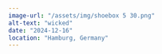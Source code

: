 ```yaml
---
image-url: "/assets/img/shoebox 5 30.png"
alt-text: "wicked"
date: "2024-12-16"
location: "Hamburg, Germany"
---
```


